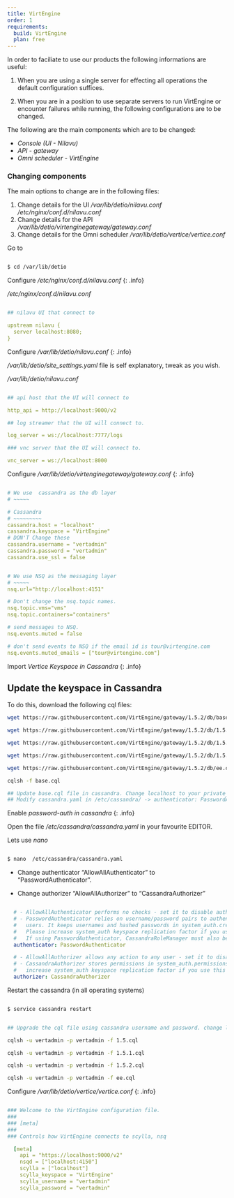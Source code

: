 ```yaml
---
title: VirtEngine
order: 1
requirements:
  build: VirtEngine
  plan: free
---
```


In order to faciliate to use our products the following informations are useful:

1. When you are using a single server for effecting all operations the  default configuration suffices.

2. When you are in a position to use separate servers to run VirtEngine or encounter failures while running, the following configurations are to be changed.

The following are the main components which are to be changed:

- *Console (UI - Nilavu)*
- *API - gateway*
- *Omni scheduler - VirtEngine*

### Changing components

The main options to change are in the following files:

1. Change details for the UI               */var/lib/detio/nilavu.conf*
*/etc/nginx/conf.d/nilavu.conf*
2. Change details for the API              */var/lib/detio/virtenginegateway/gateway.conf*
3. Change details for the Omni scheduler   */var/lib/detio/vertice/vertice.conf*

Go to

```bash

$ cd /var/lib/detio

```
Configure */etc/nginx/conf.d/nilavu.conf*
{: .info}

*/etc/nginx/conf.d/nilavu.conf*

~~~yaml

## nilavu UI that connect to

upstream nilavu {
  server localhost:8080;
}

~~~

Configure */var/lib/detio/nilavu.conf*
{: .info}

*/var/lib/detio/site_settings.yaml* file is self explanatory, tweak as you wish.

*/var/lib/detio/nilavu.conf*

~~~yaml

## api host that the UI will connect to

http_api = http://localhost:9000/v2

## log streamer that the UI will connect to.

log_server = ws://localhost:7777/logs

### vnc server that the UI will connect to.

vnc_server = ws://localhost:8000

~~~

Configure */var/lib/detio/virtenginegateway/gateway.conf*
{: .info}


~~~yaml

# We use  cassandra as the db layer
# ~~~~~

# Cassandra
# ~~~~~~~~~
cassandra.host = "localhost"
cassandra.keyspace = "VirtEngine"
# DON'T Change these
cassandra.username = "vertadmin"
cassandra.password = "vertadmin"
cassandra.use_ssl = false

~~~

~~~yaml

# We use NSQ as the messaging layer
# ~~~~~
nsq.url="http://localhost:4151"

# Don't change the nsq.topic names.
nsq.topic.vms="vms"
nsq.topic.containers="containers"

# send messages to NSQ.
nsq.events.muted = false

# don't send events to NSQ if the email id is tour@virtengine.com
nsq.events.muted_emails = ["tour@virtengine.com"]

~~~

Import *Vertice Keyspace in Cassandra*
{: .info}

## Update the keyspace in Cassandra

To do this, download  the following cql files:

~~~bash
wget https://raw.githubusercontent.com/VirtEngine/gateway/1.5.2/db/base.cql

wget https://raw.githubusercontent.com/VirtEngine/gateway/1.5.2/db/1.5.cql

wget https://raw.githubusercontent.com/VirtEngine/gateway/1.5.2/db/1.5.1.cql

wget https://raw.githubusercontent.com/VirtEngine/gateway/1.5.2/db/1.5.2.cql

wget https://raw.githubusercontent.com/VirtEngine/gateway/1.5.2/db/ee.cql


~~~

~~~bash
cqlsh -f base.cql

## Update base.cql file in cassandra. Change localhost to your private_ip
## Modify cassandra.yaml in /etc/cassandra/ -> authenticator: PasswordAuthenticator, authorizer -> CassandraAuthorizer

~~~

Enable *password-auth in cassandra*
{: .info}

Open the file */etc/cassandra/cassandra.yaml* in your favourite EDITOR.

Lets use *nano*

~~~bash

$ nano  /etc/cassandra/cassandra.yaml

~~~

- Change authenticator  “AllowAllAuthenticator” to “PasswordAuthenticator”.

- Change authorizer “AllowAllAuthorizer” to “CassandraAuthorizer”

~~~yaml

  # - AllowAllAuthenticator performs no checks - set it to disable authentication.
  # - PasswordAuthenticator relies on username/password pairs to authenticate
  #   users. It keeps usernames and hashed passwords in system_auth.credentials table.
  #   Please increase system_auth keyspace replication factor if you use this authenticator.
  #   If using PasswordAuthenticator, CassandraRoleManager must also be used (see below)
  authenticator: PasswordAuthenticator

  # - AllowAllAuthorizer allows any action to any user - set it to disable authorization.
  # - CassandraAuthorizer stores permissions in system_auth.permissions table. Please
  #   increase system_auth keyspace replication factor if you use this authorizer.
  authorizer: CassandraAuthorizer

~~~


Restart the cassandra (in all operating systems)

~~~bash

$ service cassandra restart

~~~

~~~bash

## Upgrade the cql file using cassandra username and password. change localhost to your private_ip

cqlsh -u vertadmin -p vertadmin -f 1.5.cql

cqlsh -u vertadmin -p vertadmin -f 1.5.1.cql

cqlsh -u vertadmin -p vertadmin -f 1.5.2.cql

cqlsh -u vertadmin -p vertadmin -f ee.cql

~~~

Configure */var/lib/detio/vertice/vertice.conf*
{: .info}


~~~yaml

### Welcome to the VirtEngine configuration file.
###
### [meta]
###
### Controls how VirtEngine connects to scylla, nsq

  [meta]
    api = "https://localhost:9000/v2"
    nsqd = ["localhost:4150"]
    scylla = ["localhost"]
    scylla_keyspace = "VirtEngine"
    scylla_username = "vertadmin"
    scylla_password = "vertadmin"

~~~
